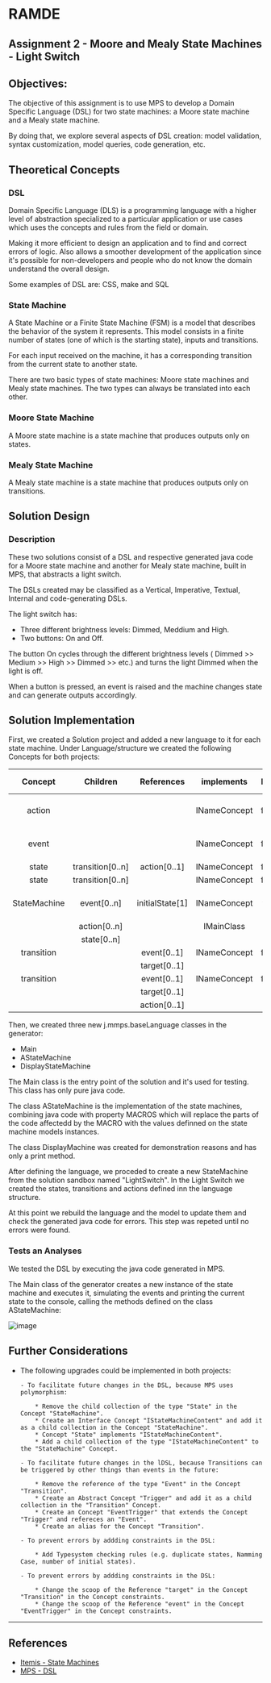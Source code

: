 # RAMDE
## Assignment 2 - Moore and Mealy State Machines - Light Switch

## Objectives:
The objective of this assignment is to use MPS to develop a Domain Specific Language (DSL) for two state machines: a Moore state machine and a Mealy state machine.

By doing that, we explore several aspects of DSL creation: model validation, syntax customization, model queries, code generation, etc.

## Theoretical Concepts
### DSL
Domain Specific Language (DLS) is a programming language with a higher level of abstraction specialized to a particular application or use cases which uses the concepts and rules from the field or domain.

Making it more efficient to design an application and to find and correct errors of logic. Also allows a smoother development of the application since it's possible for non-developers and people who do not know the domain understand the overall design.

Some examples of DSL are: CSS, make and SQL

### State Machine
A State Machine or a Finite State Machine (FSM) is a model that describes the behavior of the system it represents. This model consists in a finite number of states (one of which is the starting state), inputs and transitions.

For each input received on the machine, it has a corresponding transition from the current state to another state.

There are two basic types of state machines: Moore state machines and Mealy state machines. The two types can always be translated into each other.

### Moore State Machine
A Moore state machine is a state machine that produces outputs only on states.

### Mealy State Machine
A Mealy state machine is a state machine that produces outputs only on transitions.

## Solution Design
### Description
These two solutions consist of a DSL and respective generated java code for a Moore state machine and another for Mealy state machine, built in MPS, that abstracts a light switch.

The DSLs created may be classified as a Vertical, Imperative, Textual, Internal and code-generating DSLs.

The light switch has:

- Three different brightness levels: Dimmed, Meddium and High.
- Two buttons: On and Off.

The button On cycles through the different brightness levels ( Dimmed >> Medium >> High >> Dimmed >> etc.) and turns the light Dimmed when the light is off.

When a button is pressed, an event is raised and the machine changes state and can generate outputs accordingly.


## Solution Implementation
First, we created a Solution project and added a new language to it for each state machine. Under Language/structure we created the following Concepts for both projects:

|	**Concept**		|	**Children**		|	**References**	|	**implements**	|	**Root**	|	**Used in**				|
|	:----------:	|	:----------:		|	:------------:	|	:------------:	|	:------:	|	:------------------:	|
|	action			|						|					|	INameConcept	|	false		|	Moore and Mealy			|
|	event			|						|					|	INameConcept	|	false		|	Moore and Mealy			|
|	state			|	transition[0..n]	|	action[0..1]	|	INameConcept	|	false		|	Moore					|
|	state			|	transition[0..n]	|					|	INameConcept	|	false		|	Mealy					|
|	StateMachine	|	event[0..n]			|	initialState[1]	|	INameConcept	|	true		|	Moore and Mealy			|
|					|	action[0..n]		|					|	IMainClass		|				|							|
|					|	state[0..n]			|					|					|				|							|
|	transition		|						|	event[0..1]		|	INameConcept	|	false		|	Moore					|
|					|						|	target[0..1]	|					|				|							|
|	transition		|						|	event[0..1]		|	INameConcept	|	false		|	Mealy					|
|					|						|	target[0..1]	|					|				|							|
|					|						|	action[0..1]	|					|				|							|


Then, we created three new j.mmps.baseLanguage classes in the generator:

- Main
- AStateMachine
- DisplayStateMachine

The Main class is the entry point of the solution and it's used for testing. This class has only pure java code.

The class AStateMachine is the implementation of the state machines, combining java code with property MACROS which will replace the parts of the code affectedd by the MACRO with the values definned on the state machine models instances.

The class DisplayMachine was created for demonstration reasons and has only a print method.

After defining the language, we proceded to create a new StateMachine from the solution sandbox named "LightSwitch". In the Light Switch we created the states, transitions and actions defined inn the language structure.

At this point we rebuild the language and the model to update them and check the generated java code for errors. This step was repeted until no errors were found.

### Tests an Analyses
We tested the DSL by executing the java code generated in MPS.

The Main class of the generator creates a new instance of the state machine and executes it, simulating the events and printing the current state to the console, calling the methods defined on the class AStateMachine:

![image](./LightSwitch-Console.png)

## Further Considerations

- The following upgrades could be implemented in both projects:

      - To facilitate future changes in the DSL, because MPS uses polymorphism:
 
          * Remove the child collection of the type "State" in the Concept "StateMachine".
          * Create an Interface Concept "IStateMachineContent" and add it as a child collection in the Concept "StateMachine".
          * Concept "State" implements "IStateMachineContent".
          * Add a child collection of the type "IStateMachineContent" to the "StateMachine" Concept.
   
      - To facilitate future changes in the lDSL, because Transitions can be triggered by other things than events in the future:
 
          * Remove the reference of the type "Event" in the Concept "Transition".
          * Create an Abstract Concept "Trigger" and add it as a child collection in the "Transition" Concept.
          * Create an Concept "EventTrigger" that extends the Concept "Trigger" and refereces an "Event".
          * Create an alias for the Concept "Transition".
   
      - To prevent errors by addding constraints in the DSL:
 
          * Add Typesystem checking rules (e.g. duplicate states, Namming Case, number of initial states).	
   
      - To prevent errors by addding constraints in the DSL:
 
          * Change the scoop of the Reference "target" in the Concept "Transition" in the Concept constraints.
          * Change the scoop of the Reference "event" in the Concept "EventTrigger" in the Concept constraints.
___

## References
* [Itemis - State Machines](https://www.itemis.com/en/yakindu/state-machine/documentation/user-guide/overview_what_are_state_machines?hsLang=de)
* [MPS - DSL](https://www.jetbrains.com/mps/concepts/domain-specific-languages/)

